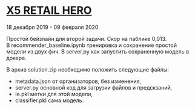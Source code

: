 # [X5 RETAIL HERO](https://retailhero.ai/c/recommender_system/overview)
18 декабря 2019 - 09 февраля 2020

Простой бейзлайн для второй задачи. Скор на паблике 0,013.  
В recommender_baseline.ipynb тренировка и сохранение простой модели из двух фич. В server.py как запустить сохраненную модель в докере. 

В архив solution.zip необходимо положить следующие файлы:

- metadata.json от организаторов, без изменения,
- server.py основной код для загрузки файлов и предскзаний,
- le.pkl метки для этой модели,
- classifier.pkl сама модель.
